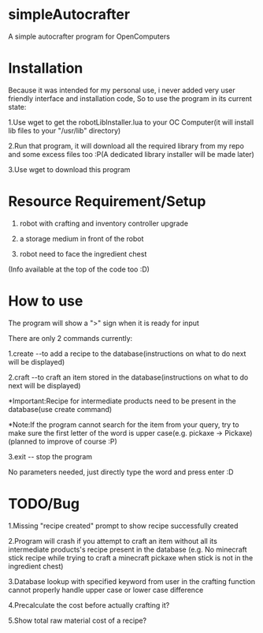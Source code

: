 # simpleAutocrafter
A simple autocrafter program for OpenComputers

# Installation
Because it was intended for my personal use, i never added very user friendly interface and installation code, So to use the program in its current state:

1.Use wget to get the robotLibInstaller.lua to your OC Computer(it will install lib files to your "/usr/lib" directory)

2.Run that program, it will download all the required library from my repo and some excess files too :P(A dedicated library installer will be made later)

3.Use wget to download this program

# Resource Requirement/Setup

1. robot with crafting and inventory controller upgrade

2. a storage medium in front of the robot

3. robot need to face the ingredient chest

(Info available at the top of the code too :D)


# How to use
The program will show a ">" sign when it is ready for input

There are only 2 commands currently:

1.create --to add a recipe to the database(instructions on what to do next will be displayed)

2.craft --to craft an item stored in the database(instructions on what to do next will be displayed)

*Important:Recipe for intermediate products need to be present in the database(use create command)

*Note:If the program cannot search for the item from your query, try to make sure the first letter of the word is upper case(e.g. pickaxe -> Pickaxe)(planned to improve of course :P)

3.exit -- stop the program

No parameters needed, just directly type the word and press enter :D

# TODO/Bug

1.Missing "recipe created" prompt to show recipe successfully created

2.Program will crash if you attempt to craft an item without all its intermediate products's recipe present in the database
(e.g. No minecraft stick recipe while trying to craft a minecraft pickaxe when stick is not in the ingredient chest)

3.Database lookup with specified keyword from user in the crafting function cannot properly handle upper case or lower case difference

4.Precalculate the cost before actually crafting it?

5.Show total raw material cost of a recipe?
